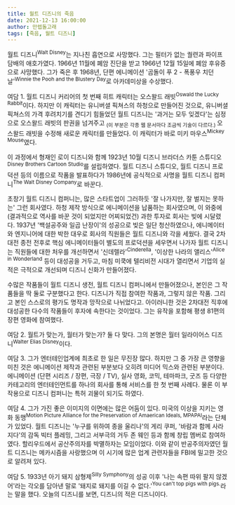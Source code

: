 ```yaml
---
title: 월트 디즈니의 죽음
date: 2021-12-13 16:00:00
author: 만렙돌고래
tags: [죽음, 월트 디즈니]
---
```


월트 디즈니<sup>Walt Disney</sup>는 지나친 흡연으로 사망했다. 그는 필터가 없는 궐련과 파이프 담배의 애호가였다. 1966년 11월에 폐암 진단을 받고 1966년 12월 15일에 폐암 후유증으로 사망했다. 그가 죽은 후 1968년, 단편 에니메이션 '곰돌이 푸 2 - 폭풍우 치던 날'<sup>Winnie the Pooh and the Blustery Day</sup>로 아카데미상을 수상했다.

여담 1. 월트 디즈니 커리어의 첫 번째 히트 캐릭터는 오스왈드 래빗<sup>Oswald the Lucky Rabbit</sup>이다. 하지만 이 캐릭터는 유니버셜 픽쳐스의 하청으로 만들어진 것으로, 유니버셜 픽쳐스의 가격 후려치기를 견디기 힘들었던 월트 디즈니는 '과거는 모두 잊겠다'는 심정으로 오스왈드 래빗의 판권을 넘겨주고 <sub>(이 부분은 각종 웹 문서마다 조금씩 기술이 다르다.) </sub> 오스왈드 래빗을 수정해 새로운 캐릭터를 만들었다. 이 캐릭터가 바로 미키 마우스<sup>Mickey Mouse</sup>였다.

이 과정에서 형재인 로이 디즈니와 함께 1923년 10월 디즈니 브라더스 카툰 스튜디오<sup>Disney Brothers Cartoon Studio</sup>를 설립하였다. 월트 디즈니 스튜디오, 월트 디즈니 프로덕션 등의 이름으로 작품을 발표하다가 1986년에 공식적으로 사명을 월트 디즈니 컴퍼니<sup>The Walt Disney Company</sup>로 바꾼다.

초창기 월트 디즈니 컴퍼니는, 많은 스타트업이 그러하듯 '잘 나가지만, 잘 벌지는 못하는' 그런 회사였다. 하청 제작 방식으로 에니메이션을 납품하는 회사였으며, 이 와중에 (결과적으로 역사를 바꾼 것이 되었지만 어찌되었건) 과한 투자로 회사는 빚에 시달렸다. 1937년 '백설공주와 일곱 난장이'의 성공으로 빚은 일단 청산하였으나, 에니메이터와 엔지니어에 대한 박한 대우로 회사의 직원들은 월트 디즈니와 각을 세웠다. 결국 2차대전 종전 전후로 핵심 에니메이터들이 별도의 프로덕션을 세우면서 나가자 월트 디즈니는 직원들에 대한 처우를 개선하면서 '신데렐라'<sup>Cinderella</sup>, '이상한 나라의 앨리스'<sup>Alice in Wonderland</sup> 등이 대성공을 거두고, 마침 미쿡에 텔리비전 시대가 열리면서 기업의 실적은 극적으로 개선되며 디즈니 신화가 만들어졌다.

수많은 작품들이 월트 디즈니 생전, 월트 디즈니 컴퍼니에서 만들어졌으나, 본인은 그 작품들을 딱 둘로 구분했다고 한다. 디즈니가 직접 참여한 작품과, 그렇지 않은 작품. 그리고 본인 스스로의 평가도 명작과 망작으로 나뉘었다고. 아이러니한 것은 2차대전 직후에 대성공한 다수의 작품들이 후자에 속한다는 것이었다. 그는 유작을 포함해 평생 81편의 장편 영화에 참여했다.

여담 2. 월트가 맞는가, 월터가 맞는가? 둘 다 맞다. 그의 본명은 월터 일라이어스 디즈니<sup>Walter Elias Disney</sup>이다.

여담 3. 그가 엔터테인업계에 최초로 한 일은 무진장 많다. 하지만 그 중 가장 큰 영향을 미친 것은 에니메이션 제작과 관련된 부분보다 오히려 미디어 믹스와 관련된 부분이다. 에니메이션 (단편 시리즈 / 장편, 극장 / TV), 실사 영화, 코믹, 테마파크, 굿즈 등 다양한 카테고리의 엔터테인먼트를 하나의 회사를 통해 서비스를 한 첫 번째 사례다. 물론 이 부작용으로 디즈니 컴퍼니는 특허 괴물이 되기도 하였다. 

여담 4. 그가 가진 좋은 이미지의 이면에는 많은 어둠이 있다. 미국의 이상을 지키는 영화 동맹<sup>Motion Picture Alliance for the Preservation of Amaerican Ideals, MPAPAI</sup>라는 단체가 있었다. 월트 디즈니는 '누구를 위하여 종을 울리나'의 게리 쿠퍼, '바람과 함께 사라지다'의 감독 빅터 플레밍, 그리고 서부극의 거두 존 웨인 등과 함께 창립 멤버로 참여하였다. 할리우드에서 공산주의자를 박멸하자는 모임이었다. 이와 같이 반공주의자였던 월트 디즈니는 메카시즘을 사랑했으며 이 시기에 많은 업계 관련자들을 FBI에 밀고한 것으로 알려져 있다.

여담 5. 1933년 아기 돼지 삼형제<sup>Silly Symphony</sup>의 성공 이후 '나는 속편 따위 팔지 않겠어'라는 각오를 담아낸 말로 '돼지로 돼지를 이길 수 없다.'<sup>You can't top pigs with pigs.</sup>라는 말을 했다. 오늘의 디즈니를 보면, 디즈니의 적은 디즈니이다.
